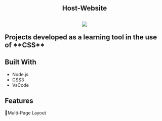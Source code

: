 <h2 align="center">Host-Website<h2>
  
 <p align="center"> <img src=https://user-images.githubusercontent.com/102605061/164025140-1f6ea9a3-95c0-4f6d-87a1-cd136a3a1af1.jpg><p>
 
  
  <p>Projects developed as a learning tool in the use of **CSS**<p>
  
## Built With
  
  * Node.js
  * CSS3
  * VsCode
  
 ## Features
   
   :open_file_folder:Multi-Page Layout
   
